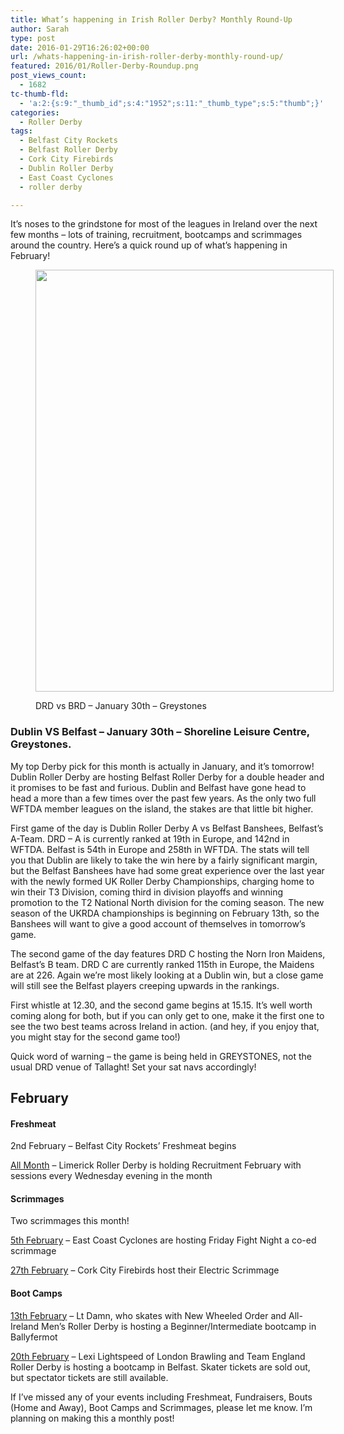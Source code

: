 ```yaml
---
title: What’s happening in Irish Roller Derby? Monthly Round-Up
author: Sarah
type: post
date: 2016-01-29T16:26:02+00:00
url: /whats-happening-in-irish-roller-derby-monthly-round-up/
featured: 2016/01/Roller-Derby-Roundup.png
post_views_count:
  - 1682
tc-thumb-fld:
  - 'a:2:{s:9:"_thumb_id";s:4:"1952";s:11:"_thumb_type";s:5:"thumb";}'
categories:
  - Roller Derby
tags:
  - Belfast City Rockets
  - Belfast Roller Derby
  - Cork City Firebirds
  - Dublin Roller Derby
  - East Coast Cyclones
  - roller derby

---
```

It&#8217;s noses to the grindstone for most of the leagues in Ireland over the next few months &#8211; lots of training, recruitment, bootcamps and scrimmages around the country. Here&#8217;s a quick round up of what&#8217;s happening in February!<figure style="width: 477px" class="wp-caption alignright">

[<img src="http://www.dublinrollerderby.com/img/blog/2016/01/belfast_jan2016.jpg" alt="" width="477" height="675" />][1]<figcaption class="wp-caption-text">DRD vs BRD &#8211; January 30th &#8211; Greystones</figcaption></figure> 

### Dublin VS Belfast &#8211; January 30th &#8211; Shoreline Leisure Centre, Greystones.

My top Derby pick for this month is actually in January, and it&#8217;s tomorrow! Dublin Roller Derby are hosting Belfast Roller Derby for a double header and it promises to be fast and furious. Dublin and Belfast have gone head to head a more than a few times over the past few years. As the only two full WFTDA member leagues on the island, the stakes are that little bit higher.

First game of the day is Dublin Roller Derby A vs Belfast Banshees, Belfast&#8217;s A-Team. DRD &#8211; A is currently ranked at 19th in Europe, and 142nd in WFTDA. Belfast is 54th in Europe and 258th in WFTDA. The stats will tell you that Dublin are likely to take the win here by a fairly significant margin, but the Belfast Banshees have had some great experience over the last year with the newly formed UK Roller Derby Championships, charging home to win their T3 Division, coming third in division playoffs and winning promotion to the T2 National North division for the coming season. The new season of the UKRDA championships is beginning on February 13th, so the Banshees will want to give a good account of themselves in tomorrow&#8217;s game.

The second game of the day features DRD C hosting the Norn Iron Maidens, Belfast&#8217;s B team. DRD C are currently ranked 115th in Europe, the Maidens are at 226. Again we&#8217;re most likely looking at a Dublin win, but a close game will still see the Belfast players creeping upwards in the rankings.

First whistle at 12.30, and the second game begins at 15.15. It&#8217;s well worth coming along for both, but if you can only get to one, make it the first one to see the two best teams across Ireland in action. (and hey, if you enjoy that, you might stay for the second game too!)

Quick word of warning &#8211; the game is being held in GREYSTONES, not the usual DRD venue of Tallaght! Set your sat navs accordingly!

## February

#### Freshmeat

2nd February &#8211; Belfast City Rockets&#8217; Freshmeat begins

<a href="https://www.facebook.com/events/1694090410868655/" target="_blank">All Month</a> &#8211; Limerick Roller Derby is holding Recruitment February with sessions every Wednesday evening in the month

#### Scrimmages

Two scrimmages this month!

<a href="https://www.facebook.com/events/781383098633461/" target="_blank">5th February</a> &#8211; East Coast Cyclones are hosting Friday Fight Night a co-ed scrimmage

<a href="https://www.facebook.com/events/740213312775266/" target="_blank">27th February</a> &#8211; Cork City Firebirds host their Electric Scrimmage

#### Boot Camps

<a href="http://www.brownpapertickets.com/event/2475500" target="_blank">13th February</a> &#8211; Lt Damn, who skates with New Wheeled Order and All-Ireland Men&#8217;s Roller Derby is hosting a Beginner/Intermediate bootcamp in Ballyfermot

<a href="https://www.facebook.com/events/733447403454219/" target="_blank">20th February</a> &#8211; Lexi Lightspeed of London Brawling and Team England Roller Derby is hosting a bootcamp in Belfast. Skater tickets are sold out, but spectator tickets are still available.

If I&#8217;ve missed any of your events including Freshmeat, Fundraisers, Bouts (Home and Away), Boot Camps and Scrimmages, please let me know. I&#8217;m planning on making this a monthly post!

 [1]: https://www.facebook.com/events/1700436496859554/